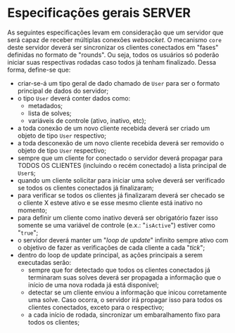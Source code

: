 # Especificações gerais SERVER

As seguintes especificações levam em consideração que um servidor que será capaz de receber múltiplas conexões _websocket_. O mecanismo `core` deste servidor deverá ser sincronizar os clientes conectados em "fases" definidas no formato de "rounds". Ou seja, todos os usuários só poderão iniciar suas respectivas rodadas caso todos já tenham finalizado. Dessa forma, define-se que:

- criar-se-á um tipo geral de dado chamado de `User` para ser o formato principal de dados do servidor;
- o tipo `User` deverá conter dados como:
    - metadados;
    - lista de solves;
    - variáveis de controle (ativo, inativo, etc);
- a toda conexão de um novo cliente recebida deverá ser criado um objeto de tipo `User` respectivo;
- a toda desconexão de um novo cliente recebida deverá ser removido o objeto de tipo `User` respectivo;
- sempre que um cliente for conectado o servidor deverá propagar para TODOS OS CLIENTES (incluindo o recém conectado) a lista principal de `User`s;
- quando um cliente solicitar para iniciar uma solve deverá ser verificado se todos os clientes conectados já finalizaram;
- para verificar se todos os clientes já finalizaram deverá ser checado se o cliente X esteve ativo e se esse mesmo cliente está inativo no momento;
- para definir um cliente como inativo deverá ser obrigatório fazer isso somente se uma variável de controle (e.x.: "`isActive`") estiver como "`true`";
- o servidor deverá manter um "_loop de update_" infinito sempre ativo com o objetivo de fazer as verificações de cada cliente a cada "_tick_";
- dentro do loop de update principal, as ações principais a serem executadas serão:
    - sempre que for detectado que todos os clientes conectados já terminaram suas solves deverá ser propagada a informação que o início de uma nova rodada já está disponível;
    - detectar se um cliente enviou a informação que inicou corretamente uma solve. Caso ocorra, o servidor irá propagar isso para todos os clientes conectados, exceto para o respectivo;
    - a cada início de rodada, sincronizar um embaralhamento fixo para todos os clientes;
